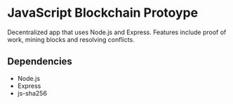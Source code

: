 # JavaScript Blockchain Protoype

Decentralized app that uses Node.js and Express. Features include proof of work, mining blocks and resolving conflicts.

## Dependencies

- Node.js
- Express
- js-sha256
